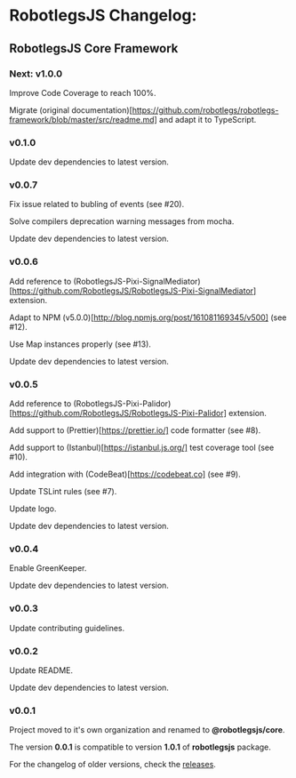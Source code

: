 # RobotlegsJS Changelog:

## RobotlegsJS Core Framework

### Next: v1.0.0

Improve Code Coverage to reach 100%.

Migrate (original documentation)[https://github.com/robotlegs/robotlegs-framework/blob/master/src/readme.md] and adapt it to TypeScript.

### v0.1.0

Update dev dependencies to latest version.

### v0.0.7

Fix issue related to bubling of events (see #20).

Solve compilers deprecation warning messages from mocha.

Update dev dependencies to latest version.

### v0.0.6

Add reference to (RobotlegsJS-Pixi-SignalMediator)[https://github.com/RobotlegsJS/RobotlegsJS-Pixi-SignalMediator] extension.

Adapt to NPM (v5.0.0)[http://blog.npmjs.org/post/161081169345/v500] (see #12).

Use Map instances properly (see #13).

Update dev dependencies to latest version.

### v0.0.5

Add reference to (RobotlegsJS-Pixi-Palidor)[https://github.com/RobotlegsJS/RobotlegsJS-Pixi-Palidor] extension.

Add support to (Prettier)[https://prettier.io/] code formatter (see #8).

Add support to (Istanbul)[https://istanbul.js.org/] test coverage tool (see #10).

Add integration with (CodeBeat)[https://codebeat.co] (see #9).

Update TSLint rules (see #7).

Update logo.

Update dev dependencies to latest version.

### v0.0.4

Enable GreenKeeper.

Update dev dependencies to latest version.

### v0.0.3

Update contributing guidelines.

### v0.0.2

Update README.

Update dev dependencies to latest version.

### v0.0.1

Project moved to it's own organization and renamed to **@robotlegsjs/core**.

The version **0.0.1** is compatible to version **1.0.1** of **robotlegsjs** package.

For the changelog of older versions, check the [releases](https://github.com/GoodgameStudios/RobotlegsJS/releases).
